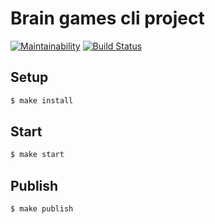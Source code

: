 # Brain games cli project

[![Maintainability](https://api.codeclimate.com/v1/badges/fd9734ff83539061d84d/maintainability)](https://codeclimate.com/github/dim2k2006/project-lvl1-s450/maintainability)
[![Build Status](https://travis-ci.org/dim2k2006/project-lvl1-s450.svg?branch=master)](https://travis-ci.org/dim2k2006/project-lvl1-s450)

## Setup

```sh
$ make install
```

## Start

```sh
$ make start
```

## Publish

```sh
$ make publish
```
